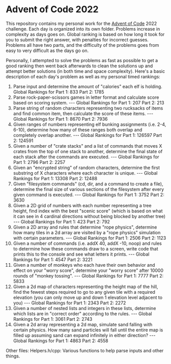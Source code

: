 # Advent of Code 2022
This repository contains my personal work for the [Advent of Code](https://adventofcode.com/) 2022 challenge. Each day is organized into its own folder.
Problems increase in complexity as days goes on. Global ranking is based on how long it took for you to submit the right answer, with penalties for incorrect guesses.
Problems all have two parts, and the difficulty of the problems goes from easy to very difficult as the days go on.

Personally, I attempted to solve the problems as fast as possible to get a good ranking then went back afterwards to clean the solutions up and attempt better solutions (in both time and space complexity).
Here's a basic description of each day's problem as well as my personal timed rankings:
1. Parse input and determine the amount of "calories" each elf is holding.
Global Rankings for Part 1: 833 Part 2: 1785
2. Parse rock-paper-scissors games in letter format and calculate score based on scoring system.
--- Global Rankings for Part 1: 207 Part 2: 213
3. Parse string of random characters representing two rucksacks of items and find common item, then calculate the score of these items.
--- Global Rankings for Part 1: 8670 Part 2: 7936
4. Given ranges of numbers representing elf bunking assignments (i.e. 2-4, 6-10), determine how many of these ranges both overlap and completely overlap another.
--- Global Rankings for Part 1: 126597 Part 2: 124591
5. Given a number of "crate stacks" and a list of commands that moves X crates from the top of one stack to another, determine the final state of each stack after the commands are executed.
--- Global Rankings for Part 1: 2796 Part 2: 2257
6. Given an "encrypted string" of random characters, determine the first substring of X characters where each character is unique.
--- Global Rankings for Part 1: 13308 Part 2: 12488
7. Given "filesystem commands" (cd, dir, and a command to create a file), determine the final size of various sections of the filesystem after every given command is executed. 
--- Global Rankings for Part 1: 3752 Part 2: 3630
8. Given a 2D grid of numbers with each number representing a tree height, find index with the best "scenic score" (which is based on what it can see in 4 cardinal directions without being blocked by another tree)
--- Global Rankings for Part 1: 423 Part 2: 792
9. Given a 2D array and rules that determine "rope physics", determine how many tiles in a 2d array are visited by a "rope physics" simulation with certain parameters.
--- Global Rankings for Part 1: 2506 Part 2: 1123
10. Given a number of commands (i.e. addX 40, addX -10, noop) and rules to determine how these commands draw to a screen, write code that prints this to the console and see what letters it prints.
--- Global Rankings for Part 1: 4547 Part 2: 3221
11. Given a number of monkeys who each have their own behavior and effect on your "worry score", determine your "worry score" after 10000 rounds of "monkey tossing". 
--- Global Rankings for Part 1: 7777 Part 2: 5833
12. Given a 2d map of characters representing the height map of the hill, find the fewest steps required to go to any given tile with a required elevation (you can only move up and down 1 elevation level adjacent to you)
--- Global Rankings for Part 1: 2343 Part 2: 2272
13. Given a number of nested lists and integers in these lists, determine which lists are in "correct order" according to the rules.
--- Global Rankings for Part 1: 3061 Part 2: 2743
14. Given a 2d array representing a 2d map, simulate sand falling with certain physics. How many sand particles will fall until the entire map is filled up assuming sand can expand infinitely in either direction?
--- Global Rankings for Part 1: 4863 Part 2: 4558

Other files:
Helpers.h/cpp: Various functions to help parse inputs and other things.
